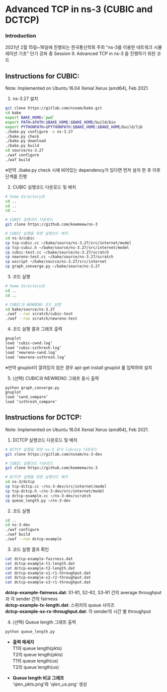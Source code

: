 # Advanced TCP in ns-3 (CUBIC and DCTCP)
### Introduction
2021년 2월 15일~16일에 진행되는 한국통신학회 주최 "ns-3를 이용한 네트워크 시뮬레이션 기초" 단기 강좌 중
Session 9. Advanced TCP in ns-3 을 진행하기 위한 코드

## Instructions for CUBIC:
Note: Implemented on Ubuntu 16.04 Xenial Xerus (amd64), Feb 2021.

1. ns-3.27 설치

```bash
git clone https://gitlab.com/nsnam/bake.git
cd bake
export BAKE_HOME=`pwd`
export PATH=$PATH:$BAKE_HOME:$BAKE_HOME/build/bin
export PYTHONPATH=$PYTHONPATH:$BAKE_HOME:$BAKE_HOME/build/lib
./bake.py configure -e ns-3.27
./bake.py check
./bake.py download
./bake.py build
cd source/ns-3.27
./waf configure
./waf build
```
※만약 ./bake.py check 시에 비어있는 dependency가 있다면 먼저 설치 한 후 이후 단계를 진행

2. CUBIC 실행코드 다운로드 및 배치
```bash
# home directory로
cd ..
cd ..
cd ..

# CUBIC 실행코드 다운로드
git clone https://github.com/keemeew/ns-3

# CUBIC 실행을 위한 실행코드 배치
cd ns-3/cubic
cp tcp-cubic.cc ~/bake/source/ns-3.27/src/internet/model
cp tcp-cubic.h ~/bake/source/ns-3.27/src/internet/model
cp cubic-test.cc ~/bake/source/ns-3.27/scratch
cp newreno-test.cc ~/bake/source/ns-3.27/scratch
cp wscript ~/bake/source/ns-3.27/src/internet
cp graph_converge.py ~/bake/source/ns-3.27
```

3. 코드 실행
```bash
# home directory로
cd ..
cd ..

# CUBIC과 NEWRENO 코드 실행
cd bake/source/ns-3.27
./waf --run scratch/cubic-test
./waf --run scratch/newreno-test
```

4. 코드 실행 결과 그래프 출력
```bash
gnuplot
load ‘cubic-cwnd.log’
load ‘cubic-ssthresh.log’
load ‘newreno-cwnd.log’
load ‘newreno-ssthresh.log’
```
※만약 gnuplot이 깔려있지 않은 경우 apt-get install gnuplot 를 입력하여 설치 

5. (선택) CUBIC과 NEWRENO 그래프 동시 출력
```bash
python graph_converge.py
gnuplot
load ‘cwnd_compare’
load ‘ssthresh_compare’
```

## Instructions for DCTCP:
Note: Implemented on Ubuntu 16.04 Xenial Xerus (amd64), Feb 2021.

1. DCTCP 실행코드 다운로드 및 배치
```bash
# DCTCP 실행을 위한 ns-3 공식 library 다운로드
git clone https://gitlab.com/nsnam/ns-3-dev

# CUBIC 실행코드 다운로드
git clone https://github.com/keemeew/ns-3

# DCTCP 실행을 위한 실행코드 배치
cd ns-3/dctcp
cp tcp-dctcp.cc ~/ns-3-dev/src/internet/model
cp tcp-dctcp.h ~/ns-3-dev/src/internet/model
cp dctcp-example.cc ~/ns-3-dev/scratch
cp queue_length.py ~/ns-3-dev
```

2. 코드 실행
```bash
cd ..
cd ns-3-dev
./waf configure
./waf build
./waf --run dctcp-example
```


3. 코드 실행 결과 확인
```bash
cat dctcp-example-fairness.dat
cat dctcp-example-t1-length.dat
cat dctcp-example-t2-length.dat
cat dctcp-example-s1-r1-throughput.dat
cat dctcp-example-s2-r2-throughput.dat
cat dctcp-example-s3-r1-throughput.dat
```
__dctcp-example-fairness.dat__: S1-R1, S2-R2, S3-R1 간의 average throughput과 각 sender 간의 fairness<br/> 
__dctcp-example-tx-length.dat__: 스위치의 queue 사이즈<br/>
__dctcp-example-sx-rx-throughput.dat__: 각 sender의 시간 별 throughput

4. (선택) Queue length 그래프 출력
```bash
python queue_length.py
```
- __출력 메세지__<br/> 
T1의 queue length(pkts)<br/>
T2의 queue length(pkts)<br/>
T1의 queue length(us)<br/>
T2의 queue length(us)<br/>

- __Queue length 비교 그래프__<br/> 
'qlen_pkts.png'와 'qlen_us.png' 생성
